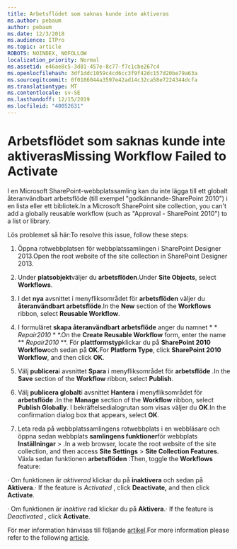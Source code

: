 ```yaml
---
title: Arbetsflödet som saknas kunde inte aktiveras
ms.author: pebaum
author: pebaum
ms.date: 12/3/2018
ms.audience: ITPro
ms.topic: article
ROBOTS: NOINDEX, NOFOLLOW
localization_priority: Normal
ms.assetid: e46ae8c5-3d81-457e-8c77-f7c1cbe267c4
ms.openlocfilehash: 3df1ddc1059c4cd6cc3f9f42dc157d20be79a63a
ms.sourcegitcommit: 0f0186044a3597e42ad14c32ca58e7224344dcfa
ms.translationtype: MT
ms.contentlocale: sv-SE
ms.lasthandoff: 12/15/2019
ms.locfileid: "40052631"
---
```

# <a name="missing-workflow-failed-to-activate"></a><span data-ttu-id="dabc9-102">Arbetsflödet som saknas kunde inte aktiveras</span><span class="sxs-lookup"><span data-stu-id="dabc9-102">Missing Workflow Failed to Activate</span></span>

<span data-ttu-id="dabc9-103">I en Microsoft SharePoint-webbplatssamling kan du inte lägga till ett globalt återanvändbart arbetsflöde (till exempel "godkännande-SharePoint 2010") i en lista eller ett bibliotek.</span><span class="sxs-lookup"><span data-stu-id="dabc9-103">In a Microsoft SharePoint site collection, you can't add a globally reusable workflow (such as "Approval - SharePoint 2010") to a list or library.</span></span>
  
<span data-ttu-id="dabc9-104">Lös problemet så här:</span><span class="sxs-lookup"><span data-stu-id="dabc9-104">To resolve this issue, follow these steps:</span></span> 
  
1. <span data-ttu-id="dabc9-105">Öppna rotwebbplatsen för webbplatssamlingen i SharePoint Designer 2013.</span><span class="sxs-lookup"><span data-stu-id="dabc9-105">Open the root website of the site collection in SharePoint Designer 2013.</span></span>
  
2. <span data-ttu-id="dabc9-106">Under **platsobjekt**väljer du **arbetsflöden**.</span><span class="sxs-lookup"><span data-stu-id="dabc9-106">Under **Site Objects**, select **Workflows**.</span></span> 
  
3. <span data-ttu-id="dabc9-107">I det **nya** avsnittet i menyfliksområdet för **arbetsflöden** väljer du **återanvändbart arbetsflöde**.</span><span class="sxs-lookup"><span data-stu-id="dabc9-107">In the **New** section of the **Workflows** ribbon, select **Reusable Workflow**.</span></span> 
  
4. <span data-ttu-id="dabc9-108">I formuläret **skapa återanvändbart arbetsflöde** anger du namnet \* \* *Repair2010* \* \*.</span><span class="sxs-lookup"><span data-stu-id="dabc9-108">On the **Create Reusable Workflow** form, enter the name \*\* *Repair2010* \*\*.</span></span> <span data-ttu-id="dabc9-109">För **plattformstyp**klickar du på **SharePoint 2010 Workflow**och sedan på **OK**.</span><span class="sxs-lookup"><span data-stu-id="dabc9-109">For **Platform Type**, click **SharePoint 2010 Workflow**, and then click **OK**.</span></span> 
  
1. <span data-ttu-id="dabc9-110">Välj **publicera**i avsnittet **Spara** i menyfliksområdet för **arbetsflöde** .</span><span class="sxs-lookup"><span data-stu-id="dabc9-110">In the **Save** section of the **Workflow** ribbon, select **Publish**.</span></span> 
  
2. <span data-ttu-id="dabc9-111">Välj **publicera globalt**i avsnittet **Hantera** i menyfliksområdet för **arbetsflöde** .</span><span class="sxs-lookup"><span data-stu-id="dabc9-111">In the **Manage** section of the **Workflow** ribbon, select **Publish Globally**.</span></span> <span data-ttu-id="dabc9-112">I bekräftelsedialogrutan som visas väljer du **OK**.</span><span class="sxs-lookup"><span data-stu-id="dabc9-112">In the confirmation dialog box that appears, select **OK**.</span></span> 
  
3. <span data-ttu-id="dabc9-113">Leta reda på webbplatssamlingens rotwebbplats i en webbläsare och öppna sedan webbplats **samlingens funktioner**för webbplats **Inställningar** \> .</span><span class="sxs-lookup"><span data-stu-id="dabc9-113">In a web browser, locate the root website of the site collection, and then access **Site Settings** \> **Site Collection Features**.</span></span> <span data-ttu-id="dabc9-114">Växla sedan funktionen **arbetsflöden** :</span><span class="sxs-lookup"><span data-stu-id="dabc9-114">Then, toggle the **Workflows** feature:</span></span> 
  
<span data-ttu-id="dabc9-115">· Om funktionen är *aktiverad* klickar du på **inaktivera** och sedan på **Aktivera**.</span><span class="sxs-lookup"><span data-stu-id="dabc9-115">· If the feature is  *Activated*  , click **Deactivate,** and then click **Activate**.</span></span> 
  
<span data-ttu-id="dabc9-116">· Om funktionen är *inaktive* rad klickar du på **Aktivera**.</span><span class="sxs-lookup"><span data-stu-id="dabc9-116">· If the feature is  *Deactivated*  , click **Activate**.</span></span> 
  
<span data-ttu-id="dabc9-117">För mer information hänvisas till följande [artikel](https://go.microsoft.com/fwlink/?linkid=2047770&amp;clcid=0x409).</span><span class="sxs-lookup"><span data-stu-id="dabc9-117">For more information please refer to the following [article](https://go.microsoft.com/fwlink/?linkid=2047770&amp;clcid=0x409).</span></span>
  

